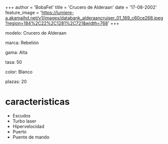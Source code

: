 +++
author = 'BobaFet'
title = 'Crucero de Alderaan'
date = '17-08-2002'
feature_image = 'https://lumiere-a.akamaihd.net/v1/images/databank_alderaancruiser_01_169_c60ce268.jpeg?region=184%2C22%2C1281%2C721&width=768'
+++
<!--more--> 
modelo: Crucero de Alderaan

marca: Rebelión

gama: Alta

tasa: 50

color: Blanco

plazas: 20

# caracteristicas
* Escudos
* Turbo laser
* Hipervelocidad
* Puerto
* Puente de mando

